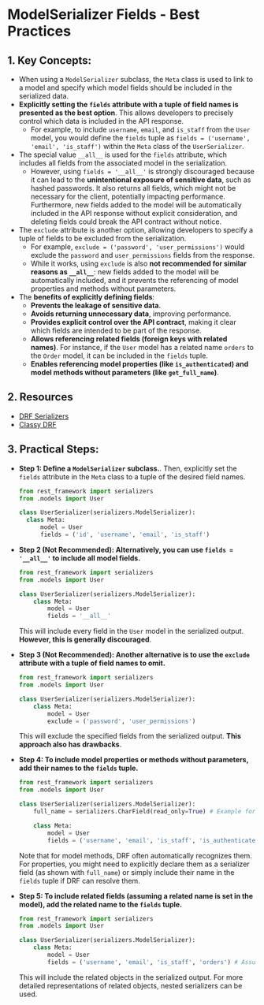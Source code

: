 # ModelSerializer Fields - Best Practices

## 1. Key Concepts:

- When using a `ModelSerializer` subclass, the `Meta` class is used to link to a model and specify which model fields should be included in the serialized data.
- **Explicitly setting the `fields` attribute with a tuple of field names is presented as the best option**. This allows developers to precisely control which data is included in the API response.
  - For example, to include `username`, `email`, and `is_staff` from the `User` model, you would define the `fields` tuple as `fields = ('username', 'email', 'is_staff')` within the `Meta` class of the `UserSerializer`.
- The special value `__all__` is used for the `fields` attribute, which includes all fields from the associated model in the serialization.
  - However, using `fields = '__all__'` is strongly discouraged because it can lead to the **unintentional exposure of sensitive data**, such as hashed passwords. It also returns all fields, which might not be necessary for the client, potentially impacting performance. Furthermore, new fields added to the model will be automatically included in the API response without explicit consideration, and deleting fields could break the API contract without notice.
- The `exclude` attribute is another option, allowing developers to specify a tuple of fields to be excluded from the serialization.
  - For example, `exclude = ('password', 'user_permissions')` would exclude the `password` and `user_permissions` fields from the response.
  - While it works, using `exclude` is also **not recommended for similar reasons as `__all__`**: new fields added to the model will be automatically included, and it prevents the referencing of model properties and methods without parameters.
- The **benefits of explicitly defining fields**:
  - **Prevents the leakage of sensitive data**.
  - **Avoids returning unnecessary data**, improving performance.
  - **Provides explicit control over the API contract**, making it clear which fields are intended to be part of the response.
  - **Allows referencing related fields (foreign keys with related names)**. For instance, if the `User` model has a related name `orders` to the `Order` model, it can be included in the `fields` tuple.
  - **Enables referencing model properties (like `is_authenticated`) and model methods without parameters (like `get_full_name`)**.

## 2. Resources

- [DRF Serializers](https://www.django-rest-framework.org/api-guide/serializers/)
- [Classy DRF](https://www.cdrf.co/)

## 3. Practical Steps:

- **Step 1: Define a `ModelSerializer` subclass.**. Then, explicitly set the `fields` attribute in the `Meta` class to a tuple of the desired field names.

  ```python
  from rest_framework import serializers
  from .models import User

  class UserSerializer(serializers.ModelSerializer):
    class Meta:
        model = User
        fields = ('id', 'username', 'email', 'is_staff')
  ```

- **Step 2 (Not Recommended): Alternatively, you can use `fields = '__all__'` to include all model fields.**

  ```python
  from rest_framework import serializers
  from .models import User

  class UserSerializer(serializers.ModelSerializer):
      class Meta:
          model = User
          fields = '__all__'
  ```

  This will include every field in the `User` model in the serialized output. **However, this is generally discouraged**.

- **Step 3 (Not Recommended): Another alternative is to use the `exclude` attribute with a tuple of field names to omit.**

  ```python
  from rest_framework import serializers
  from .models import User

  class UserSerializer(serializers.ModelSerializer):
      class Meta:
          model = User
          exclude = ('password', 'user_permissions')
  ```

  This will exclude the specified fields from the serialized output. **This approach also has drawbacks**.

- **Step 4: To include model properties or methods without parameters, add their names to the `fields` tuple.**

  ```python
  from rest_framework import serializers
  from .models import User

  class UserSerializer(serializers.ModelSerializer):
      full_name = serializers.CharField(read_only=True) # Example for a property (can also be a method)

      class Meta:
          model = User
          fields = ('username', 'email', 'is_staff', 'is_authenticated', 'full_name')
  ```

  Note that for model methods, DRF often automatically recognizes them. For properties, you might need to explicitly declare them as a serializer field (as shown with `full_name`) or simply include their name in the `fields` tuple if DRF can resolve them.

- **Step 5: To include related fields (assuming a related name is set in the model), add the related name to the `fields` tuple.**

  ```python
  from rest_framework import serializers
  from .models import User

  class UserSerializer(serializers.ModelSerializer):
      class Meta:
          model = User
          fields = ('username', 'email', 'is_staff', 'orders') # Assuming User model has a related_name='orders' to another model
  ```

  This will include the related objects in the serialized output. For more detailed representations of related objects, nested serializers can be used.
